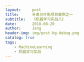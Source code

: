 ```yaml
---
layout:     post
title:      朴素贝叶斯项目案例之一
subtitle:   《机器学习实战八》
date:       2018-08-20
author:     Jang
header-img: img/post-bg-debug.png
catalog: true
tags:
    - MachineLearning
    - 机器学习实战
---
```

